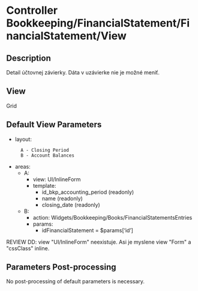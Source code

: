 # Controller Bookkeeping/FinancialStatement/FinancialStatement/View

## Description

Detail účtovnej závierky. Dáta v uzávierke nie je možné meniť.

## View

Grid

## Default View Parameters

* layout:
  ```
    A - Closing Period
    B - Account Balances
  ```
* areas:
  * A:
    * view: UI/InlineForm
    * template:
      * id_bkp_accounting_period (readonly)
      * name (readonly)
      * closing_date (readonly)
  * B:
    * action: Widgets/Bookkeeping/Books/FinancialStatementsEntries
    * params:
      * idFinancialStatement = $params[‘id’]

REVIEW DD: view "UI/InlineForm" neexistuje. Asi je myslene view "Form" a "cssClass" inline.

## Parameters Post-processing

No post-processing of default parameters is necessary.